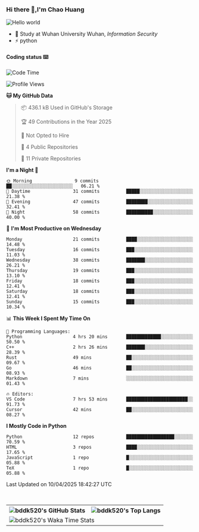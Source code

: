 ### Hi there 👋,I'm Chao Huang


<img src="https://raw.githubusercontent.com/sagar-viradiya/sagar-viradiya/master/resources/banner.png" alt="Hello world">


<br/>


- 🍻  Study at Wuhan University Wuhan, _Information Security_
- ⚡  python



#### Coding status  ⌨️

<!--START_SECTION:waka-->
![Code Time](http://img.shields.io/badge/Code%20Time-762%20hrs%202%20mins-blue)

![Profile Views](http://img.shields.io/badge/Profile%20Views-0-blue)

**🐱 My GitHub Data** 

> 📦 436.1 kB Used in GitHub's Storage 
 > 
> 🏆 49 Contributions in the Year 2025
 > 
> 🚫 Not Opted to Hire
 > 
> 📜 4 Public Repositories 
 > 
> 🔑 11 Private Repositories 
 > 
**I'm a Night 🦉** 

```text
🌞 Morning                9 commits           ██░░░░░░░░░░░░░░░░░░░░░░░   06.21 % 
🌆 Daytime                31 commits          █████░░░░░░░░░░░░░░░░░░░░   21.38 % 
🌃 Evening                47 commits          ████████░░░░░░░░░░░░░░░░░   32.41 % 
🌙 Night                  58 commits          ██████████░░░░░░░░░░░░░░░   40.00 % 
```
📅 **I'm Most Productive on Wednesday** 

```text
Monday                   21 commits          ████░░░░░░░░░░░░░░░░░░░░░   14.48 % 
Tuesday                  16 commits          ███░░░░░░░░░░░░░░░░░░░░░░   11.03 % 
Wednesday                38 commits          ███████░░░░░░░░░░░░░░░░░░   26.21 % 
Thursday                 19 commits          ███░░░░░░░░░░░░░░░░░░░░░░   13.10 % 
Friday                   18 commits          ███░░░░░░░░░░░░░░░░░░░░░░   12.41 % 
Saturday                 18 commits          ███░░░░░░░░░░░░░░░░░░░░░░   12.41 % 
Sunday                   15 commits          ███░░░░░░░░░░░░░░░░░░░░░░   10.34 % 
```


📊 **This Week I Spent My Time On** 

```text
💬 Programming Languages: 
Python                   4 hrs 20 mins       █████████████░░░░░░░░░░░░   50.50 % 
C++                      2 hrs 26 mins       ███████░░░░░░░░░░░░░░░░░░   28.39 % 
Rust                     49 mins             ██░░░░░░░░░░░░░░░░░░░░░░░   09.67 % 
Go                       46 mins             ██░░░░░░░░░░░░░░░░░░░░░░░   08.93 % 
Markdown                 7 mins              ░░░░░░░░░░░░░░░░░░░░░░░░░   01.43 % 

🔥 Editors: 
VS Code                  7 hrs 53 mins       ███████████████████████░░   91.73 % 
Cursor                   42 mins             ██░░░░░░░░░░░░░░░░░░░░░░░   08.27 % 
```

**I Mostly Code in Python** 

```text
Python                   12 repos            ██████████████████░░░░░░░   70.59 % 
HTML                     3 repos             ████░░░░░░░░░░░░░░░░░░░░░   17.65 % 
JavaScript               1 repo              █░░░░░░░░░░░░░░░░░░░░░░░░   05.88 % 
TeX                      1 repo              █░░░░░░░░░░░░░░░░░░░░░░░░   05.88 % 
```




 Last Updated on 10/04/2025 18:42:27 UTC
<!--END_SECTION:waka-->

<br/>

<table>
  <tr>
    <th>
      <img alt="bddk520's GitHub Stats" src="https://github-readme-stats-git-masterrstaa-rickstaa.vercel.app/api?username=bddk520&show_icons=true&theme=transparent&hide_border=true" align="center" />
    </th>
    <th>
      <img alt="bddk520's Top Langs" src="https://github-readme-stats-git-masterrstaa-rickstaa.vercel.app/api/top-langs/?username=bddk520&layout=compact&theme=transparent&hide_border=true&langs_count=10&hide=CMake" align="center" /> 
    </th>
  </tr>
  <tr>
    <td colspan=2>
      <img alt="bddk520's Waka Time Stats" src="https://github-readme-stats.vercel.app/api/wakatime?username=bddk&hide_border=true&layout=compact&theme=transparent&custom_title=WorkTimeThisWeek&range=last_7_days" align="center"/>
    </td>
  </tr>
</table>
